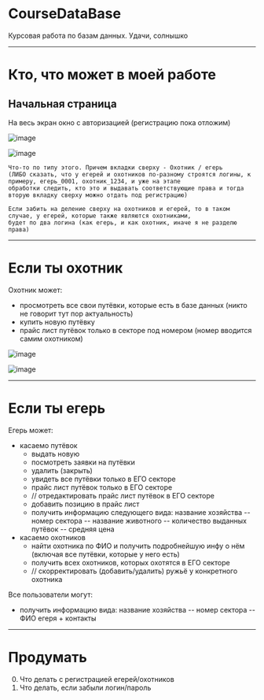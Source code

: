 # CourseDataBase
Курсовая работа по базам данных. Удачи, солнышко

---
# Кто, что может в моей работе
## Начальная страница
На весь экран окно с авторизацией (регистрацию пока отложим) 

![image](https://user-images.githubusercontent.com/54107546/105728742-8db49d00-5f3d-11eb-8332-384dfe922bae.png)

![image](https://user-images.githubusercontent.com/54107546/105747922-7502b200-5f52-11eb-8be1-c716168a2411.png)


```
Что-то по типу этого. Причем вкладки сверху - Охотник / егерь 
(ЛИБО сказать, что у егерей и охотников по-разному строятся логины, к примеру, егерь_0001, охотник_1234, и уже на этапе 
обработки следить, кто это и выдавать соответствующие права и тогда вторую вкладку сверху можно отдать под регистрацию)

Если забить на деление сверху на охотников и егерей, то в таком случае, у егерей, которые также являются охотниками, 
будет по два логина (как егерь, и как охотник, иначе я не разделю права)
```

---

# Если ты охотник
Охотник может:
- просмотреть все свои путёвки, которые есть в базе данных (никто не говорит тут пор актуальность)
- купить новую путёвку
- прайс лист путёвок только в секторе под номером (номер вводится самим охотником)

![image](https://user-images.githubusercontent.com/54107546/105752863-e04f8280-5f58-11eb-9217-75982f33a25a.png)

![image](https://user-images.githubusercontent.com/54107546/105753932-79cb6400-5f5a-11eb-92ab-2b8f1c5183ae.png)

---

# Если ты егерь
Егерь может:
- касаемо путёвок
  - выдать новую
  - посмотреть заявки на путёвки
  - удалить (закрыть)
  - увидеть все путёвки только в ЕГО секторе
  - прайс лист путёвок только в ЕГО секторе 
  - // отредактировать прайс лист путёвок в ЕГО секторе
  - добавить позицию в прайс лист
  - получить информацию следующего вида: название хозяйства -- номер сектора -- название животного -- количество выданных путёвок -- средняя цена
- касаемо охотников
  - найти охотника по ФИО и получить подробнейшую инфу о нём (включая все путёвки, которые у него есть)
  - получить всех охотников, которых охотятся в ЕГО секторе
  - // скорректировать (добавить/удалить) ружьё у конкретного охотника


Все пользователи могут:
  - получить информацию вида: название хозяйства -- номер сектора -- ФИО егеря + контакты

---

# Продумать
0. Что делать с регистрацией егерей/охотников
0. Что делать, если забыли логин/пароль
